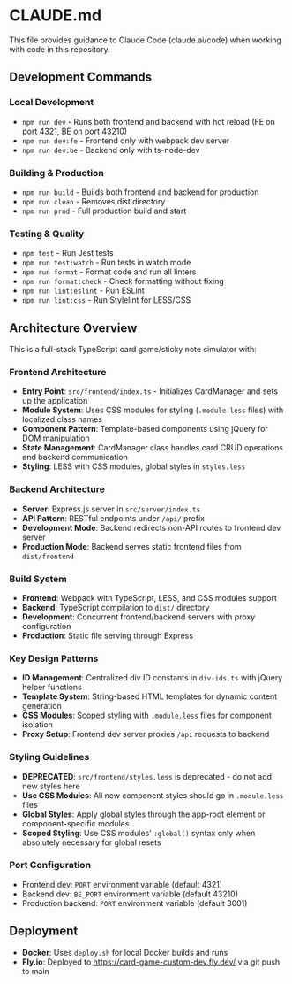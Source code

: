 # CLAUDE.md

This file provides guidance to Claude Code (claude.ai/code) when working with code in this repository.

## Development Commands

### Local Development
- `npm run dev` - Runs both frontend and backend with hot reload (FE on port 4321, BE on port 43210)
- `npm run dev:fe` - Frontend only with webpack dev server
- `npm run dev:be` - Backend only with ts-node-dev

### Building & Production
- `npm run build` - Builds both frontend and backend for production
- `npm run clean` - Removes dist directory
- `npm run prod` - Full production build and start

### Testing & Quality
- `npm test` - Run Jest tests
- `npm run test:watch` - Run tests in watch mode
- `npm run format` - Format code and run all linters
- `npm run format:check` - Check formatting without fixing
- `npm run lint:eslint` - Run ESLint
- `npm run lint:css` - Run Stylelint for LESS/CSS

## Architecture Overview

This is a full-stack TypeScript card game/sticky note simulator with:

### Frontend Architecture
- **Entry Point**: `src/frontend/index.ts` - Initializes CardManager and sets up the application
- **Module System**: Uses CSS modules for styling (`.module.less` files) with localized class names
- **Component Pattern**: Template-based components using jQuery for DOM manipulation
- **State Management**: CardManager class handles card CRUD operations and backend communication
- **Styling**: LESS with CSS modules, global styles in `styles.less`

### Backend Architecture
- **Server**: Express.js server in `src/server/index.ts`
- **API Pattern**: RESTful endpoints under `/api/` prefix
- **Development Mode**: Backend redirects non-API routes to frontend dev server
- **Production Mode**: Backend serves static frontend files from `dist/frontend`

### Build System
- **Frontend**: Webpack with TypeScript, LESS, and CSS modules support
- **Backend**: TypeScript compilation to `dist/` directory
- **Development**: Concurrent frontend/backend servers with proxy configuration
- **Production**: Static file serving through Express

### Key Design Patterns
- **ID Management**: Centralized div ID constants in `div-ids.ts` with jQuery helper functions
- **Template System**: String-based HTML templates for dynamic content generation
- **CSS Modules**: Scoped styling with `.module.less` files for component isolation
- **Proxy Setup**: Frontend dev server proxies `/api` requests to backend

### Styling Guidelines
- **DEPRECATED**: `src/frontend/styles.less` is deprecated - do not add new styles here
- **Use CSS Modules**: All new component styles should go in `.module.less` files
- **Global Styles**: Apply global styles through the app-root element or component-specific modules
- **Scoped Styling**: Use CSS modules' `:global()` syntax only when absolutely necessary for global resets

### Port Configuration
- Frontend dev: `PORT` environment variable (default 4321)
- Backend dev: `BE_PORT` environment variable (default 43210)
- Production backend: `PORT` environment variable (default 3001)

## Deployment

- **Docker**: Uses `deploy.sh` for local Docker builds and runs
- **Fly.io**: Deployed to https://card-game-custom-dev.fly.dev/ via git push to main